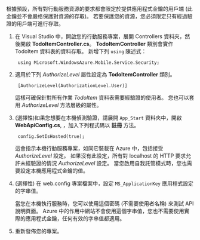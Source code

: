

根據預設，所有對行動服務資源的要求都會限定於提供應用程式金鑰的用戶端 (此金鑰並不會嚴格保護對資源的存取)。 若要保護您的資源，您必須限定只有經過驗證的用戶端可進行存取。

1. 在 Visual Studio 中，開啟您的行動服務專案，展開 Controllers 資料夾，然後開啟 **TodoItemController.cs**。  **TodoItemController** 類別會實作 TodoItem 資料表的資料存取。 新增下列 `using` 陳述式：

        using Microsoft.WindowsAzure.Mobile.Service.Security;

2. 適用於下列 _AuthorizeLevel_ 屬性設定為 **TodoItemController** 類別。 

        [AuthorizeLevel(AuthorizationLevel.User)]

    這樣可確保針對所有作業 _TodoItem_ 資料表需要經驗證的使用者。 您也可以套用 *AuthorizeLevel* 方法層級的屬性。

3. (選擇性)如果您想要在本機偵測驗證，請展開 `App_Start` 資料夾中，開啟 **WebApiConfig.cs**, ，加入下列程式碼以 **註冊** 方法。  

        config.SetIsHosted(true);

    這會指示本機行動服務專案，如同它裝載在 Azure 中，包括接受 *AuthorizeLevel* 設定。 如果沒有此設定，所有對 localhost 的 HTTP 要求允許未經驗證的情況 *AuthorizeLevel* 設定。 當您啟用自我託管模式時，您也需要設定本機應用程式金鑰的值。

4. (選擇性) 在 web.config 專案檔案中，設定 `MS_ApplicationKey` 應用程式設定的字串值。 

    當您在本機執行服務時，您可以使用這個密碼 (不需要使用者名稱) 來測試 API 說明頁面。  Azure 中的作用中網站不會使用這個字串值，您也不需要使用實際的應用程式金鑰，任何有效的字串值都適用。
 
4. 重新發佈您的專案。

